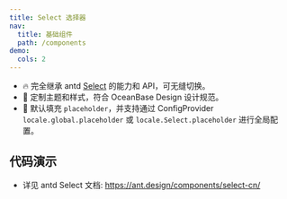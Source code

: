 ```yaml
---
title: Select 选择器
nav:
  title: 基础组件
  path: /components
demo:
  cols: 2
---
```


- 🔥 完全继承 antd [Select](https://ant.design/components/select-cn/) 的能力和 API，可无缝切换。
- 💄 定制主题和样式，符合 OceanBase Design 设计规范。
- 📢 默认填充 `placeholder`，并支持通过 ConfigProvider `locale.global.placeholder` 或 `locale.Select.placeholder` 进行全局配置。

## 代码演示

<!-- prettier-ignore -->
<code src="./demo/basic.tsx" title="基本使用"></code>
<code src="./demo/multiple.tsx" title="多选"></code>
<code src="./demo/tags.tsx" title="标签" description="标签式选择，支持输入任意内容"></code>
<code src="./demo/variant.tsx" title="多种展示形式" description="支持 `outlined`、`filled` 和 `borderless` 三种形态。"></code>
<code src="./demo/custom-tag-render.tsx" title="自定义标签样式" description="允许自定义选择标签的样式"></code>

- 详见 antd Select 文档: https://ant.design/components/select-cn/
